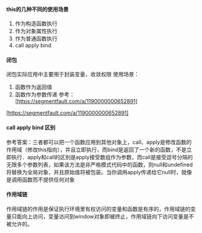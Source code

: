 #### this的几种不同的使用场景
1. 作为构造函数执行
2. 作为对象属性执行
3. 作为普通函数执行
4. call apply bind

#### 闭包
闭包实际应用中主要用于封装变量，收敛权限
使用场景：
1. 函数作为返回值
2. 函数作为参数传递
参考： 
[https://segmentfault.com/a/1190000000652891]

[https://segmentfault.com/a/1190000000652891]

#### call apply bind 区别
参考答案：三者都可以把一个函数应用到其他对象上，call、apply是修改函数的作用域（修改this指向），并且立即执行，而bind是返回了一个新的函数，不是立即执行．apply和call的区别是apply接受数组作为参数，而call是接受逗号分隔的无限多个参数列表，如果该方法是非严格模式代码中的函数，则null和undefined将替换为全局对象，并且原始值将被包装。当你调用apply传递给它null时，就像是调用函数而不提供任何对象

#### 作用域链
作用域链的作用是保证执行环境里有权访问的变量和函数是有序的，作用域链的变量只能向上访问，变量访问到window对象即被终止，作用域链向下访问变量是不被允许的。